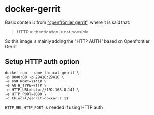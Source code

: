 # docker-gerrit

Basic conten is from ["openfrontier gerrit"](https://github.com/openfrontier/docker-gerrit), where it is said that:
>  HTTP authentication is not possible

So this image is mainly adding the "HTTP AUTH" based on Openfrontier Gerrit.

## Setup HTTP auth option
    docker run --name thincal-gerrit \
    -p 8080:80 -p 29418:29418 \
    -e SSH_PORT=29418 \
    -e AUTH_TYPE=HTTP \
    -e HTTP_URL=http://192.168.0.141 \
    -e HTTP_PORT=8080 \
    -d thincal/gerrit-docker:2.12
  
  `HTTP_URL`,`HTTP_PORT` is needed if using HTTP auth.
